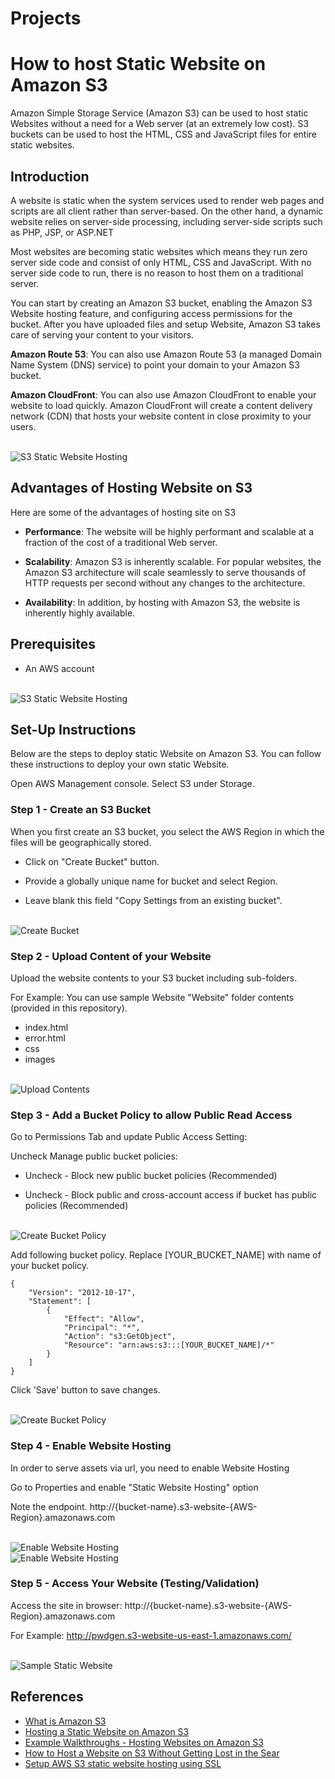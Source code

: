 # Projects
# How to host Static Website on Amazon S3

Amazon Simple Storage Service (Amazon S3) can be used to host static Websites without a need for a Web server (at an extremely low cost). S3 buckets can be used to host the HTML, CSS and JavaScript files for entire static websites.

## Introduction
A website is static when the system services used to render web pages and scripts are all client rather than server-based. On the other hand, a dynamic website relies on server-side processing, including server-side scripts such as PHP, JSP, or ASP.NET

Most websites are becoming static websites which means they run zero server side code and consist of only HTML, CSS and JavaScript. With no server side code to run, there is no reason to host them on a traditional server.

You can start by creating an Amazon S3 bucket, enabling the Amazon S3 Website hosting feature, and configuring access permissions for the bucket. After you have uploaded files and setup Website, Amazon S3 takes care of serving your content to your visitors.

**Amazon Route 53**: You can also use Amazon Route 53 (a managed Domain Name System (DNS) service) to point your domain to your Amazon S3 bucket.

**Amazon CloudFront**: You can also use Amazon CloudFront to enable your website to load quickly. Amazon CloudFront will create a content delivery network (CDN) that hosts your website content in close proximity to your users.

<br/>
<img src="Documentation/Images/S3WebsiteHosting-Architecture.PNG" alt="S3 Static Website Hosting"/>


## Advantages of Hosting Website on S3

Here are some of the advantages of hosting site on S3

* **Performance**: The website will be highly performant and scalable at a fraction of the cost of a traditional Web server.

* **Scalability**: Amazon S3 is inherently scalable. For popular websites, the Amazon S3 architecture will scale seamlessly to serve thousands of HTTP requests per second without any changes to the architecture.

* **Availability**: In addition, by hosting with Amazon S3, the website is inherently highly available.
 
## Prerequisites

* An AWS account

<br/>
<img src="Documentation/Images/AWS-Free.PNG" alt="S3 Static Website Hosting"/>

## Set-Up Instructions

Below are the steps to deploy static Website on Amazon S3. You can follow these instructions to deploy your own static Website.

Open AWS Management console. Select S3 under Storage.

### Step 1 - Create an S3 Bucket

When you first create an S3 bucket, you select the AWS Region in which the files will be geographically stored.

* Click on "Create Bucket" button.

* Provide a globally unique name for bucket and select Region. 

* Leave blank this field "Copy Settings from an existing bucket".

<br/>
<img src="Documentation/Images/Step1-CreateBucket.PNG" alt="Create Bucket"/>

### Step 2 - Upload Content of your Website

Upload the website contents to your S3 bucket including sub-folders.

For Example:
You can use sample Website "Website" folder contents (provided in this repository).

* index.html
* error.html
* css
* images

<br/>
<img src="Documentation/Images/Step2-UploadContents.PNG" alt="Upload Contents"/>


### Step 3 - Add a Bucket Policy to allow Public Read Access

Go to Permissions Tab and update Public Access Setting:

Uncheck Manage public bucket policies:

* Uncheck - Block new public bucket policies (Recommended)

* Uncheck - Block public and cross-account access if bucket has public policies (Recommended) 

<br/>
<img src="Documentation/Images/Step3-BucketPolicy-A.PNG" alt="Create Bucket Policy"/>

Add following bucket policy. Replace [YOUR_BUCKET_NAME] with name of your bucket policy.

```
{ 
    "Version": "2012-10-17",
    "Statement": [
        {
            "Effect": "Allow", 
            "Principal": "*", 
            "Action": "s3:GetObject", 
            "Resource": "arn:aws:s3:::[YOUR_BUCKET_NAME]/*" 
        } 
    ] 
}
```

Click 'Save' button to save changes.

<br/>
<img src="Documentation/Images/Step3-BucketPolicy-B.PNG" alt="Create Bucket Policy"/>

### Step 4 - Enable Website Hosting
In order to serve assets via url, you need to enable Website Hosting

Go to Properties and enable "Static Website Hosting" option

Note the endpoint.
http://{bucket-name}.s3-website-{AWS-Region}.amazonaws.com

<br/>
<img src="Documentation/Images/Step4-A.PNG" alt="Enable Website Hosting"/>

<br/>
<img src="Documentation/Images/Step4-B.PNG" alt="Enable Website Hosting"/>

### Step 5 - Access Your Website (Testing/Validation)

Access the site in browser:
http://{bucket-name}.s3-website-{AWS-Region}.amazonaws.com

For Example:
<a href="http://pwdgen.s3-website-us-east-1.amazonaws.com/">http://pwdgen.s3-website-us-east-1.amazonaws.com/</a>

<br/>
<img src="Documentation/Images/SampleWebsite.PNG" alt="Sample Static Website"/>

## References

* [What is Amazon S3](https://docs.aws.amazon.com/AmazonS3/latest/dev/Welcome.html)
* [Hosting a Static Website on Amazon S3](https://docs.aws.amazon.com/AmazonS3/latest/dev/WebsiteHosting.html) 
* [Example Walkthroughs - Hosting Websites on Amazon S3](https://docs.aws.amazon.com/AmazonS3/latest/dev/hosting-websites-on-s3-examples.html)
* [How to Host a Website on S3 Without Getting Lost in the Sear](https://medium.freecodecamp.org/how-to-host-a-website-on-s3-without-getting-lost-in-the-sea-e2b82aa6cd38)
* [Setup AWS S3 static website hosting using SSL](https://medium.com/@sbuckpesch/setup-aws-s3-static-website-hosting-using-ssl-acm-34d41d32e394)
